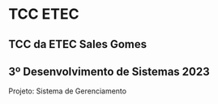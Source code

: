 # TCC ETEC

## TCC da ETEC Sales Gomes
## 3º Desenvolvimento de Sistemas 2023

Projeto: Sistema de Gerenciamento
